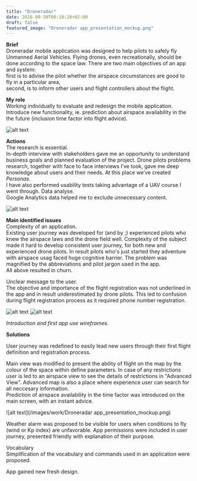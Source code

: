 ```yaml
---
title: "Droneradar"
date: 2018-09-30T00:10:20+02:00
draft: false
featured_image: "Droneradar app_presentation_mockup.png"
---
```


**Brief** <br>
Droneradar mobile application was designed to help pilots to safely fly Unmanned Aerial Vehicles. 
Flying drones, even recreationally, should be done according to the space law.
There are two main objectives of an app and system:<br>
first is to advise the pilot whether the airspace circumstances are good to fly in a particular area, <br>
second, is  to inform other users and flight controllers about the flight. 

**My role** <br>
Working individually to evaluate and redesign the mobile application. 
Introduce new functionality, ie. prediction about airspace availability in the the future (inclusion time factor into flight advice).

![alt text](/images/work/portfoliodroneradar1.png)

**Actions**<br>
The research is essential.<br>
In-depth interview with stakeholders gave me an opportunity to understand business goals and planned evaluation of the project. Drone pilots problems research, together with face to face interviews I’ve took, gave me deep knowledge about users and their needs. 
At this place we’ve created *Personas*.<br>
I have also performed usability tests taking advantage of a UAV course I went through. 
Data analyse.<br>
Google Analytics data helped me to exclude unnecessary content.<br>

![alt text](/images/work/Droneradarpersonas.png)

**Main identified issues**<br>
Complexity of an application.<br>
Existing user journey was developed for (and by ;) experienced pilots who knew the airspace laws and the drone field well. Complexity of the subject made it hard to develop consistent user journey, for both new and experienced drone pilots. In result pilots who's just started they adventure with airspace usag faced huge cognitive barrier. 
The problem was magnified by the abbreviations and pilot jargon used in the app. <br>
All above resulted in churn.<br>

Unclear message to the user.<br>
The objective and importance of the flight registration was not underlined in the app and in result underestimated by drone pilots. This led to confusion during flight registration process as it required phone number registration. <br>

![alt text](/images/work/wireframes.png)
![alt text](/images/work/wireframes1.png)<br>

*Introduction and first app use wireframes.*<br>


**Solutions**

User journey was redefined to easily lead new users through their first flight definition and registration process. <br>

Main view was modified to present the ability of flight on the map by the colour of the space within define parameters. In case of any restrictions user is led to an airspace view to see the details of restrictions in "Advanced View". Advanced map is also a place where experience user can search for all neccesary information.<br>
Prediction of airspace availability in the time factor was introduced on the main screen, with an instant advice.<br>

![alt text](/images/work/Droneradar app_presentation_mockup.png)<br>

Weather alarm was proposed to be visible for users when conditions to fly (wind or Kp index) are unfavorable.
App permissions were included in user journey, presented friendly with explanation of their purpose.<br>

Vocabulary<br>
Simplification of the vocabulary and commands used in an application were proposed.<br>

App gained new fresh design.<br>






 



